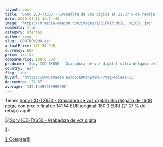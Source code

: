 ```yaml
---
layout: post
title: 'Sony ICD-TX650 - Grabadora de voz digita al 21.37 % de rebaja'
date: 2020-08-21 16:54:48
image: 'https://m.media-amazon.com/images/I/31FkIPLNciL._SL200_.jpg'
comments: true
category: ofertas
author: ring
slug: 'B00TKEV9MU-es'
actualPrice: 141.54 EUR
currency: EUR
price: 141.54
comparePrice: 180.0 EUR
prodname: 'Sony ICD-TX650 - Grabadora de voz digital ultra delgada de 16GB  negro'
country: 'es'
flag: '🇪🇸'
buyurl: 'https://www.amazon.es/dp/B00TKEV9MU/?tag=tolees-21'
descuento: '21.37'
average: '142.14499999999998'
---
```


Tienes [Sony ICD-TX650 - Grabadora de voz digital ultra delgada de 16GB  negro](https://www.amazon.es/dp/B00TKEV9MU/?tag=tolees-21) con precio final de  141.54 EUR (original: 180.0 EUR) (21.37 %  de rebaja) aqui!

[![Sony ICD-TX650 - Grabadora de voz digita](https://m.media-amazon.com/images/I/31FkIPLNciL._SL200_.jpg)](https://www.amazon.es/dp/B00TKEV9MU/?tag=tolees-21)

🔎:


[🛒 Comprar!!!](https://www.amazon.es/dp/B00TKEV9MU/?tag=tolees-21)
